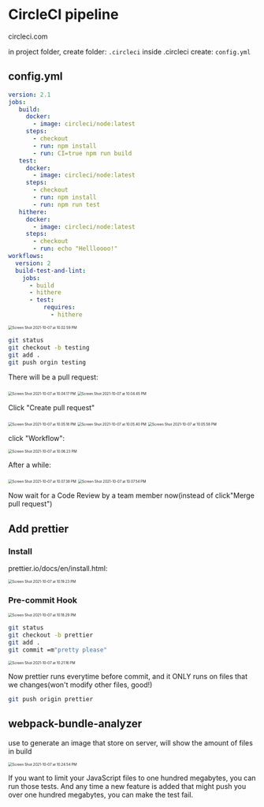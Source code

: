 # CircleCI pipeline

circleci.com

in project folder, create folder: `.circleci` inside .circleci create: `config.yml`

## config.yml

```yaml
version: 2.1
jobs:
   build:
     docker:
       - image: circleci/node:latest
     steps:
       - checkout
       - run: npm install
       - run: CI=true npm run build
   test:
     docker:
       - image: circleci/node:latest
     steps:
       - checkout
       - run: npm install
       - run: npm run test
   hithere:
     docker:
       - image: circleci/node:latest
     steps:
       - checkout
       - run: echo "Hellloooo!"
workflows:
  version: 2
  build-test-and-lint:
    jobs:
      - build
      - hithere
      - test:
          requires:
            - hithere
```

<img src="CircleCI.assets/Screen Shot 2021-10-07 at 10.02.59 PM.png" alt="Screen Shot 2021-10-07 at 10.02.59 PM" style="zoom:50%;" />

```bash
git status
git checkout -b testing
git add .
git push orgin testing
```

There will be a pull request:

<img src="CircleCI.assets/Screen Shot 2021-10-07 at 10.04.17 PM.png" alt="Screen Shot 2021-10-07 at 10.04.17 PM" style="zoom:50%;" />

<img src="CircleCI.assets/Screen Shot 2021-10-07 at 10.04.45 PM.png" alt="Screen Shot 2021-10-07 at 10.04.45 PM" style="zoom:50%;" />

Click "Create pull request"

<img src="CircleCI.assets/Screen Shot 2021-10-07 at 10.05.18 PM.png" alt="Screen Shot 2021-10-07 at 10.05.18 PM" style="zoom:50%;" />

<img src="CircleCI.assets/Screen Shot 2021-10-07 at 10.05.40 PM.png" alt="Screen Shot 2021-10-07 at 10.05.40 PM" style="zoom:50%;" />

<img src="CircleCI.assets/Screen Shot 2021-10-07 at 10.05.58 PM.png" alt="Screen Shot 2021-10-07 at 10.05.58 PM" style="zoom:50%;" />

click "Workflow":

<img src="CircleCI.assets/Screen Shot 2021-10-07 at 10.06.23 PM.png" alt="Screen Shot 2021-10-07 at 10.06.23 PM" style="zoom:50%;" />

After a while:

<img src="CircleCI.assets/Screen Shot 2021-10-07 at 10.07.38 PM.png" alt="Screen Shot 2021-10-07 at 10.07.38 PM" style="zoom:50%;" />

<img src="CircleCI.assets/Screen Shot 2021-10-07 at 10.07.54 PM.png" alt="Screen Shot 2021-10-07 at 10.07.54 PM" style="zoom:50%;" />

Now wait for a Code Review by a team member now(instead of click"Merge pull request")

## Add prettier

### Install

prettier.io/docs/en/install.html:

<img src="CircleCI.assets/Screen Shot 2021-10-07 at 10.19.23 PM.png" alt="Screen Shot 2021-10-07 at 10.19.23 PM" style="zoom:50%;" />

### Pre-commit Hook

<img src="CircleCI.assets/Screen Shot 2021-10-07 at 10.18.29 PM.png" alt="Screen Shot 2021-10-07 at 10.18.29 PM" style="zoom:50%;" />

```bash
git status
git checkout -b prettier
git add .
git commit =m"pretty please"
```

<img src="CircleCI.assets/Screen Shot 2021-10-07 at 10.21.16 PM.png" alt="Screen Shot 2021-10-07 at 10.21.16 PM" style="zoom:50%;" />

Now prettier runs everytime before commit, and it ONLY runs on files that we changes(won't modify other files, good!)

```bash
git push origin prettier
```

## webpack-bundle-analyzer

use to generate an image that store on server, will show the amount of files in build

<img src="CircleCI.assets/Screen Shot 2021-10-07 at 10.24.54 PM.png" alt="Screen Shot 2021-10-07 at 10.24.54 PM" style="zoom:50%;" />

If you want to limit your JavaScript files to one hundred megabytes, you can run those tests. And any time a new feature is added that might push you over one hundred megabytes, you can make the test fail.
